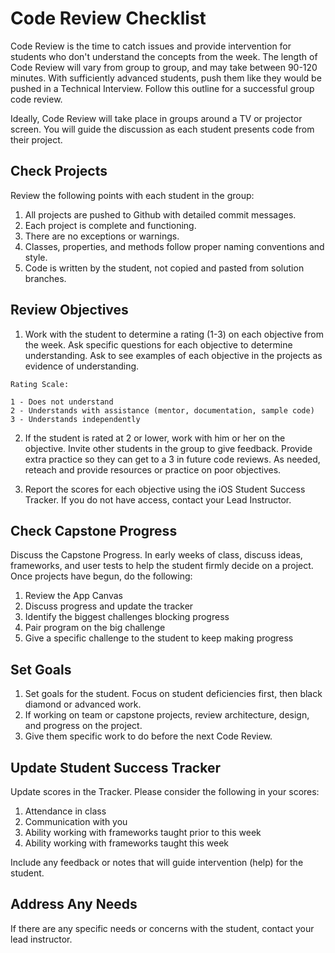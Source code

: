 # Code Review Checklist

Code Review is the time to catch issues and provide intervention for students who don't understand the concepts from the week. The length of Code Review will vary from group to group, and may take between 90-120 minutes. With sufficiently advanced students, push them like they would be pushed in a Technical Interview. Follow this outline for a successful group code review.

Ideally, Code Review will take place in groups around a TV or projector screen. You will guide the discussion as each student presents code from their project.

## Check Projects

Review the following points with each student in the group:

1. All projects are pushed to Github with detailed commit messages.
2. Each project is complete and functioning.
3. There are no exceptions or warnings.
4. Classes, properties, and methods follow proper naming conventions and style.
5. Code is written by the student, not copied and pasted from solution branches.

## Review Objectives

1. Work with the student to determine a rating (1-3) on each objective from the week. Ask specific questions for each objective to determine understanding. Ask to see examples of each objective in the projects as evidence of understanding. 

  ```
  Rating Scale:
  
  1 - Does not understand
  2 - Understands with assistance (mentor, documentation, sample code)
  3 - Understands independently
  ```

2. If the student is rated at 2 or lower, work with him or her on the objective. Invite other students in the group to give feedback. Provide extra practice so they can get to a 3 in future code reviews. As needed, reteach and provide resources or practice on poor objectives.

3. Report the scores for each objective using the iOS Student Success Tracker. If you do not have access, contact your Lead Instructor.

## Check Capstone Progress

Discuss the Capstone Progress. In early weeks of class, discuss ideas, frameworks, and user tests to help the student firmly decide on a project. Once projects have begun, do the following:

1. Review the App Canvas
2. Discuss progress and update the tracker
3. Identify the biggest challenges blocking progress
4. Pair program on the big challenge
5. Give a specific challenge to the student to keep making progress

## Set Goals

1. Set goals for the student. Focus on student deficiencies first, then black diamond or advanced work.
2. If working on team or capstone projects, review architecture, design, and progress on the project.
3. Give them specific work to do before the next Code Review.

## Update Student Success Tracker

Update scores in the Tracker. Please consider the following in your scores:

1. Attendance in class
2. Communication with you
3. Ability working with frameworks taught prior to this week
4. Ability working with frameworks taught this week

Include any feedback or notes that will guide intervention (help) for the student.

## Address Any Needs

If there are any specific needs or concerns with the student, contact your lead instructor.
